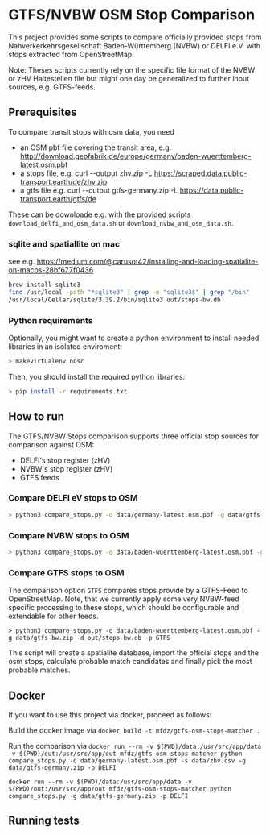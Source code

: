 # GTFS/NVBW OSM Stop Comparison
This project provides some scripts to compare officially provided stops from Nahverkerkehrsgesellschaft Baden-Württemberg (NVBW) or DELFI e.V. with stops extracted from OpenStreetMap.

Note: Theses scripts currently rely on the specific file format of the NVBW or zHV Haltestellen file but might one day be generalized to further input sources, e.g. GTFS-feeds.

## Prerequisites

To compare transit stops with osm data, you need
* an OSM pbf file covering the transit area, e.g.
  http://download.geofabrik.de/europe/germany/baden-wuerttemberg-latest.osm.pbf
* a stops file, e.g. curl --output zhv.zip -L https://scraped.data.public-transport.earth/de/zhv.zip
* a gtfs file e.g. curl --output gtfs-germany.zip -L https://data.public-transport.earth/gtfs/de


These can be downloade e.g. with the provided scripts `download_delfi_and_osm_data.sh` or `download_nvbw_and_osm_data.sh`.

### sqlite and spatiallite on mac
see e.g. https://medium.com/@carusot42/installing-and-loading-spatialite-on-macos-28bf677f0436

```sh
brew install sqlite3 
find /usr/local -path "*sqlite3" | grep -e "sqlite3$" | grep "/bin"
/usr/local/Cellar/sqlite/3.39.2/bin/sqlite3 out/stops-bw.db
```

### Python requirements 
Optionally, you might want to create a python environment to install needed libraries in an isolated enviroment:

```sh
> makevirtualenv nosc
```

Then, you should install the required python libraries:
```sh
> pip install -r requirements.txt
```


## How to run

The GTFS/NVBW Stops comparison supports three official stop sources for comparison against OSM:
* DELFI's stop register (zHV)
* NVBW's stop register (zHV)
* GTFS feeds

### Compare DELFI eV stops to OSM
```sh
> python3 compare_stops.py -o data/germany-latest.osm.pbf -g data/gtfs-germany.zip -s data/zhv.csv -p DELFI
```

### Compare NVBW stops to OSM
```sh
> python3 compare_stops.py -o data/baden-wuerttemberg-latest.osm.pbf -g data/gtfs-bw.zip -s data/zhv-bw.csv -d out/stops-bw.db -p NVBW 
```

### Compare GTFS stops to OSM
The comparison option `GTFS` compares stops provide by a GTFS-Feed to OpenStreetMap.
Note, that we currently apply some very NVBW-feed specific processing to these stops, which should be configurable and extendable for other feeds.

```
> python3 compare_stops.py -o data/baden-wuerttemberg-latest.osm.pbf -g data/gtfs-bw.zip -d out/stops-bw.db -p GTFS 
```

This script will create a spatialite database, import the official stops and the osm stops, calculate probable match candidates and finally pick the most probable matches.

## Docker

If you want to use this project via docker, proceed as follows:

Build the docker image via 
`docker build -t mfdz/gtfs-osm-stops-matcher .`

Run the comparison via
`docker run --rm -v $(PWD)/data:/usr/src/app/data -v $(PWD)/out:/usr/src/app/out mfdz/gtfs-osm-stops-matcher python compare_stops.py -o data/germany-latest.osm.pbf -s data/zhv.csv -g data/gtfs-germany.zip -p DELFI`

`docker run --rm -v $(PWD)/data:/usr/src/app/data -v $(PWD)/out:/usr/src/app/out mfdz/gtfs-osm-stops-matcher python compare_stops.py -g data/gtfs-germany.zip -p DELFI`

## Running tests

